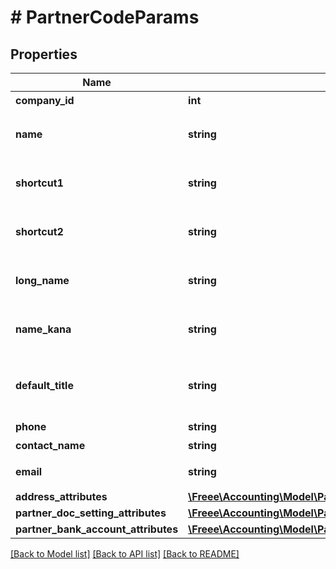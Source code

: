 # # PartnerCodeParams

## Properties

Name | Type | Description | Notes
------------ | ------------- | ------------- | -------------
**company_id** | **int** | 事業所ID | 
**name** | **string** | 取引先名 (30文字以内) | 
**shortcut1** | **string** | ショートカット１ (20文字以内) | [optional] 
**shortcut2** | **string** | ショートカット２ (20文字以内) | [optional] 
**long_name** | **string** | 正式名称（255文字以内） | [optional] 
**name_kana** | **string** | カナ名称（255文字以内） | [optional] 
**default_title** | **string** | 敬称（御中、様、(空白)の3つから選択） | [optional] 
**phone** | **string** | 電話番号 | [optional] 
**contact_name** | **string** | 担当者 氏名 | [optional] 
**email** | **string** | 担当者 メールアドレス | [optional] 
**address_attributes** | [**\Freee\Accounting\Model\PartnerCreateParamsAddressAttributes**](PartnerCreateParamsAddressAttributes.md) |  | [optional] 
**partner_doc_setting_attributes** | [**\Freee\Accounting\Model\PartnerCreateParamsPartnerDocSettingAttributes**](PartnerCreateParamsPartnerDocSettingAttributes.md) |  | [optional] 
**partner_bank_account_attributes** | [**\Freee\Accounting\Model\PartnerCreateParamsPartnerBankAccountAttributes**](PartnerCreateParamsPartnerBankAccountAttributes.md) |  | [optional] 

[[Back to Model list]](../../README.md#documentation-for-models) [[Back to API list]](../../README.md#documentation-for-api-endpoints) [[Back to README]](../../README.md)


